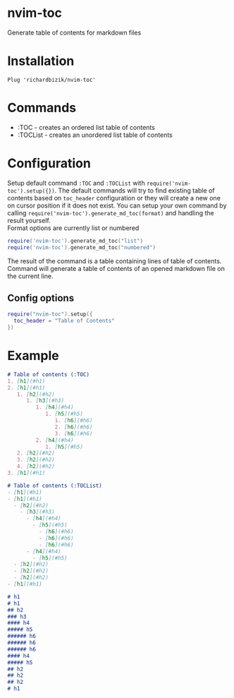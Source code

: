 # nvim-toc
Generate table of contents for markdown files

# Installation
```vim
Plug 'richardbizik/nvim-toc'
```

# Commands
- :TOC - creates an ordered list table of contents
- :TOCList - creates an unordered list table of contents

# Configuration
Setup default command `:TOC` and `:TOCList` with `require('nvim-toc').setup({})`. The default commands will try to find existing table of contents based on `toc_header` configuration or they will create a new one on cursor position if it does not exist. 
You can setup your own command by calling `require('nvim-toc').generate_md_toc(format)` and handling the result yourself.  
Format options are currently list or numbered
```lua
require('nvim-toc').generate_md_toc("list")
require('nvim-toc').generate_md_toc("numbered")
```
The result of the command is a table containing lines of table of contents.
Command will generate a table of contents of an opened markdown file on the current line.

## Config options
```lua
require("nvim-toc").setup({
  toc_header = "Table of Contents"
})
```

# Example
```markdown
# Table of contents (:TOC)
1. [h1](#h1)
2. [h1](#h1)
   1. [h2](#h2)
      1. [h3](#h3)
         1. [h4](#h4)
            1. [h5](#h5)
               1. [h6](#h6)
               2. [h6](#h6)
               3. [h6](#h6)
         2. [h4](#h4)
            1. [h5](#h5)
   2. [h2](#h2)
   3. [h2](#h2)
   4. [h2](#h2)
3. [h1](#h1)

# Table of contents (:TOCList)
- [h1](#h1)
- [h1](#h1)
  - [h2](#h2)
    - [h3](#h3)
      - [h4](#h4)
        - [h5](#h5)
          - [h6](#h6)
          - [h6](#h6)
          - [h6](#h6)
      - [h4](#h4)
        - [h5](#h5)
  - [h2](#h2)
  - [h2](#h2)
  - [h2](#h2)
- [h1](#h1)

# h1
# h1
## h2
### h3
#### h4
##### h5
###### h6
###### h6
###### h6
#### h4
##### h5
## h2
## h2
## h2
# h1
```
